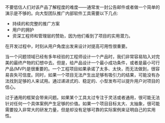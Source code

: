 

不要低估人们对该产品了解程度的难度——通常发一封公告邮件或者做一个简单的演示是不够的。向大型团队推广内部软件工具需要以下几点:
- 持续的和完整的推广方案
- 用户的拥护
- 资深工程师和管理层的赞助，因为他们看到了项目的实用潜力。

在开发过程中，时刻从用户角度出发来设计对提高可用性很重要。

当一个问题领域已经有多年经验的工程师设计一个产品时，我们非常容易陷入对完美的最终产物的幻想中去。但是，给产品设计一个最小成功条件，或者是最小可行产品(MVP)是很重要的。一个工程项目如果承诺了太多、太快，而无法做到，很容易丧失可信度。同时，如果一个项目无法产生出足够有吸引力的结果，可能没有办法找到足够的人来试用。通过递进式的、稳定的、小型发布可以提升用户对项目的信心。

过于通用的框架会带来问题。如果某个工具太过专注于灵活或者通用，很可能无法针对任何一个具体案例产生足够的价值。如果一个项目目标太大、太抽象，很可能需要投入非常大的研发力量，但是却没有足够可靠的实际案例来证明自己的实用性。
